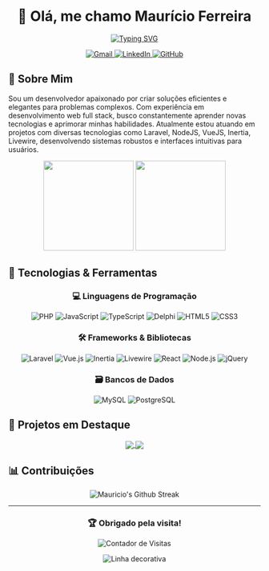<div align="center">
  
# 👋 Olá, me chamo Maurício Ferreira

[![Typing SVG](https://readme-typing-svg.herokuapp.com?font=Fira+Code&pause=1000&color=2E97F7&center=true&vCenter=true&width=435&lines=Desenvolvedor+Full+Stack;PHP+%7C+Laravel+%7C+JavaScript+%7C+VueJS+%7C+Delphi)](https://git.io/typing-svg)

<p align="center">
  <a href="mailto:mauriciovictor17@gmail.com">
    <img src="https://img.shields.io/badge/-Gmail-%23333?style=for-the-badge&logo=gmail&logoColor=white" alt="Gmail" />
  </a>
  <a href="https://www.linkedin.com/in/mauricio-v-ferreira-/" target="_blank">
    <img src="https://img.shields.io/badge/-LinkedIn-%230077B5?style=for-the-badge&logo=linkedin&logoColor=white" alt="LinkedIn" />
  </a>
  <a href="https://github.com/mauriciovictor">
    <img src="https://img.shields.io/badge/GitHub-100000?style=for-the-badge&logo=github&logoColor=white" alt="GitHub" />
  </a>
</p>

</div>

## 💫 Sobre Mim

Sou um desenvolvedor apaixonado por criar soluções eficientes e elegantes para problemas complexos. Com experiência em desenvolvimento web full stack, busco constantemente aprender novas tecnologias e aprimorar minhas habilidades. Atualmente estou atuando em projetos com diversas tecnologias como Laravel, NodeJS, VueJS, Inertia, Livewire, desenvolvendo sistemas robustos e interfaces intuitivas para usuários.

<div align="center">
  <img height="180em" src="https://github-readme-stats.vercel.app/api?username=mauriciovictor&show_icons=true&theme=tokyonight&include_all_commits=true&count_private=true"/>
  <img height="180em" src="https://github-readme-stats.vercel.app/api/top-langs/?username=mauriciovictor&layout=compact&langs_count=7&theme=tokyonight"/>
</div>

## 🚀 Tecnologias & Ferramentas

<div align="center">
  
  ### 💻 Linguagens de Programação
  
  <p>
    <img alt="PHP" src="https://img.shields.io/badge/PHP-777BB4?style=for-the-badge&logo=php&logoColor=white" />
    <img alt="JavaScript" src="https://img.shields.io/badge/JavaScript-F7DF1E?style=for-the-badge&logo=javascript&logoColor=black" />
    <img alt="TypeScript" src="https://img.shields.io/badge/TypeScript-007ACC?style=for-the-badge&logo=typescript&logoColor=white" />
    <img alt="Delphi" src="https://img.shields.io/badge/Delphi-EE1F35?style=for-the-badge&logo=delphi&logoColor=white" />
    <img alt="HTML5" src="https://img.shields.io/badge/HTML5-E34F26?style=for-the-badge&logo=html5&logoColor=white" />
    <img alt="CSS3" src="https://img.shields.io/badge/CSS3-1572B6?style=for-the-badge&logo=css3&logoColor=white" />
  </p>
  
  ### 🛠️ Frameworks & Bibliotecas
  
  <p>
    <img alt="Laravel" src="https://img.shields.io/badge/Laravel-FF2D20?style=for-the-badge&logo=laravel&logoColor=white" />
    <img alt="Vue.js" src="https://img.shields.io/badge/Vue.js-4FC08D?style=for-the-badge&logo=vue.js&logoColor=white" />
    <img alt="Inertia" src="https://img.shields.io/badge/Inertia-9553E9?style=for-the-badge&logo=inertia&logoColor=white" />
    <img alt="Livewire" src="https://img.shields.io/badge/Livewire-FB70A9?style=for-the-badge&logo=livewire&logoColor=white" />
    <img alt="React" src="https://img.shields.io/badge/React-20232A?style=for-the-badge&logo=react&logoColor=61DAFB" />
    <img alt="Node.js" src="https://img.shields.io/badge/Node.js-43853D?style=for-the-badge&logo=node.js&logoColor=white" />
    <img alt="jQuery" src="https://img.shields.io/badge/jQuery-0769AD?style=for-the-badge&logo=jquery&logoColor=white" />
  </p>
  
  ### 🗃️ Bancos de Dados
  
  <p>
    <img alt="MySQL" src="https://img.shields.io/badge/MySQL-005C84?style=for-the-badge&logo=mysql&logoColor=white" />
    <img alt="PostgreSQL" src="https://img.shields.io/badge/PostgreSQL-316192?style=for-the-badge&logo=postgresql&logoColor=white" />
  </p>
  
</div>

## 🔭 Projetos em Destaque

<div align="center">
  <a href="https://github.com/mauriciovictor/seu-projeto-1">
    <img align="center" src="https://github-readme-stats.vercel.app/api/pin/?username=mauriciovictor&repo=seu-projeto-1&theme=tokyonight" />
  </a>
  <a href="https://github.com/mauriciovictor/seu-projeto-2">
    <img align="center" src="https://github-readme-stats.vercel.app/api/pin/?username=mauriciovictor&repo=seu-projeto-2&theme=tokyonight" />
  </a>
</div>

## 📊 Contribuições

<div align="center">
  <img src="https://github-readme-streak-stats.herokuapp.com/?user=mauriciovictor&theme=tokyonight" alt="Mauricio's Github Streak" />
</div>

---

<div align="center">
  
  ### 🏆 Obrigado pela visita!
  
  ![Contador de Visitas](https://profile-counter.glitch.me/mauriciovictor/count.svg)
  
  <img src="https://raw.githubusercontent.com/BrunnerLivio/brunnerlivio/master/images/marquee.svg" alt="Linha decorativa" />

</div>
